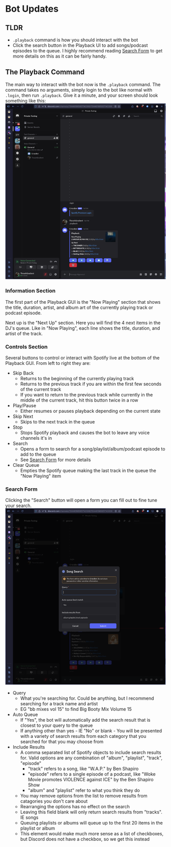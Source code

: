 # Bot Updates 

## TLDR 
- `.playback` command is how you should interact with the bot 
- Click the search button in the Playback UI to add songs/podcast episodes to the queue. I highly recommend reading [Search Form](#search-form) to get more details on this as it can be fairly handy.

## The Playback Command 
The main way to interact with the bot now is the `.playback` command. The command takes no arguments, simply login to the bot like normal with `.login`, then run `.playback`. Give it a minute, and your screen should look something like this: ![playback example](./imgs/playback.png)

### Information Section 
The first part of the Playback GUI is the "Now Playing" section that shows the title, duration, artist, and album art of the currently playing track or podcast episode. 

Next up is the "Next Up" section. Here you will find the 4 next items in the DJ's queue. Like in "Now Playing", each line shows the title, duration, and artist of the track. 

### Controls Section
Several buttons to control or interact with Spotify live at the bottom of the Playback GUI. From left to right they are: 
- Skip Back 
    - Returns to the beginning of the currently playing track 
    - Returns to the previous track if you are within the first few seconds of the current track 
    - If you want to return to the previous track while currently in the middle of the current track, hit this button twice in a row 
- Play/Pause
    - Either resumes or pauses playback depending on the current state 
- Skip Next 
    - Skips to the next track in the queue 
- Stop 
    - Stops Spotify playback and causes the bot to leave any voice channels it's in 
- Search 
    - Opens a form to search for a song/playlist/album/podcast episode to add to the queue 
    - See [Search Form](#search-form) for more details 
- Clear Queue 
    - Empties the Spotify queue making the last track in the queue the "Now Playing" item 

### Search Form 
Clicking the "Search" button will open a form you can fill out to fine tune your search. ![Search Form](./imgs/search.png)

- Query 
    - What you're searching for. Could be anything, but I recommend searching for a track name and artist
    - EG "bb mixes vol 15" to find Big Booty Mix Volume 15
- Auto Queue 
    - If "Yes", the bot will automatically add the search result that is closest to your query to the queue 
    - If anything other than yes - IE "No" or blank - You will be presented with a variety of search results from each category that you searched for that you may choose from 
- Include Results 
    - A comma separated list of Spotify objects to include search results for. Valid options are any combination of "album", "playlist", "track", "episode"
        - "track" refers to a song, like "W.A.P." by Ben Shapiro 
        - "episode" refers to a single episode of a podcast, like "Woke Movie promotes VIOLENCE against ICE" by the Ben Shapiro Show 
        - "album" and "playlist" refer to what you think they do
    - You may remove options from the list to remove results from catagories you don't care about
    - Rearranging the options has no effect on the search 
    - Leaving this field blank will only return search results from "tracks". IE songs 
    - Queuing playlists or albums will queue up to the first 20 items in the playlist or album 
    - This element would make much more sense as a list of checkboxes, but Discord does not have a checkbox, so we get this instead
